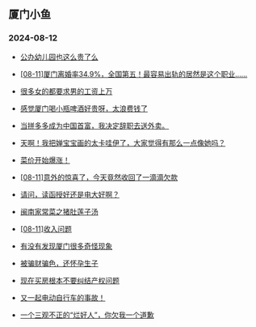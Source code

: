 ## 厦门小鱼 
### 2024-08-12

+ [公办幼儿园也这么贵了么](http://bbs.xmfish.com/read-htm-tid-18230241.html)

+ [[08-11]厦门离婚率34.9%，全国第五！最容易出轨的居然是这个职业......](http://bbs.xmfish.com/read-htm-tid-18230238.html)

+ [很多女的都要求男的工资上万](http://bbs.xmfish.com/read-htm-tid-18230234.html)

+ [感觉厦门喝小瓶啤酒好贵呀，太浪费钱了](http://bbs.xmfish.com/read-htm-tid-18230363.html)

+ [当拼多多成为中国首富，我决定辞职去送外卖。](http://bbs.xmfish.com/read-htm-tid-18230242.html)

+ [天啊！我把婵宝宝画的太卡哇伊了，大家觉得有那么一点像她吗？](http://bbs.xmfish.com/read-htm-tid-18230251.html)

+ [菜价开始爆涨！](http://bbs.xmfish.com/read-htm-tid-18230477.html)

+ [[08-11]意外的惊喜了，今天竟然收回了一滴滴欠款](http://bbs.xmfish.com/read-htm-tid-18230260.html)

+ [请问，读函授好还是电大好啊？](http://bbs.xmfish.com/read-htm-tid-18230372.html)

+ [闽南家常菜之猪肚莲子汤](http://bbs.xmfish.com/read-htm-tid-18230425.html)

+ [[08-11]收入问题](http://bbs.xmfish.com/read-htm-tid-18230266.html)

+ [有没有发现厦门很多奇怪现象](http://bbs.xmfish.com/read-htm-tid-18230498.html)

+ [被骗财骗色，还怀孕生子](http://bbs.xmfish.com/read-htm-tid-18230538.html)

+ [现在买房根本不要纠结产权问题](http://bbs.xmfish.com/read-htm-tid-18230360.html)

+ [又一起电动自行车的事故！](http://bbs.xmfish.com/read-htm-tid-18230367.html)

+ [一个三观不正的“烂好人”，你欠我一个道歉](http://bbs.xmfish.com/read-htm-tid-18230279.html)

